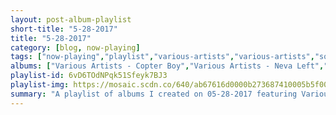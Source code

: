 ```yaml
---
layout: post-album-playlist
short-title: "5-28-2017"
title: "5-28-2017"
category: [blog, now-playing]
tags: ["now-playing","playlist","various-artists","various-artists","sorority-noise","knuckle-puck","rogue-wave","senses-fail","various-artists"]
albums: ["Various Artists - Copter Boy","Various Artists - Neva Left","Sorority Noise - You're Not As ______ As You Think","Knuckle Puck - Copacetic","Rogue Wave - Cover Me","Senses Fail - In Your Absence","Various Artists - Until the Light Takes Me"]
playlist-id: 6vD6TOdNPqk51Sfeyk7BJ3
playlist-img: https://mosaic.scdn.co/640/ab67616d0000b273687410005b5f00420e5240f4ab67616d0000b27370ff3660f4ec0b2a0bd34ffdab67616d0000b273a086c1a2b464df2c41c964d4ab67616d0000b273daaa70000b979d32a6db9afd
summary: "A playlist of albums I created on 05-28-2017 featuring Various Artists, Various Artists, Sorority Noise, Knuckle Puck, Rogue Wave, Senses Fail, and Various Artists"
---
```

